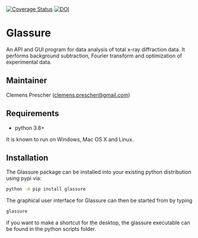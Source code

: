 [![Coverage Status](https://coveralls.io/repos/github/Luindil/Glassure/badge.svg?branch=develop)](https://coveralls.io/github/Luindil/Glassure?branch=develop)
[![DOI](https://zenodo.org/badge/24698239.svg)](https://zenodo.org/badge/latestdoi/24698239)

# Glassure


An API and GUI program for data analysis of total x-ray diffraction data.
It performs background subtraction, Fourier transform and optimization of
experimental data.

## Maintainer

Clemens Prescher (clemens.prescher@gmail.com)

## Requirements

- python 3.8+

It is known to run on Windows, Mac OS X and Linux.

## Installation

The Glassure package can be installed into your existing python distribution using pypi via:

```bash
python -m pip install glassure
```

The graphical user interface for Glassure can then be started from by typing
```bash
glassure
```

if you want to make a shortcut for the desktop, the glassure executable can be found in the 
python scripts folder.  




